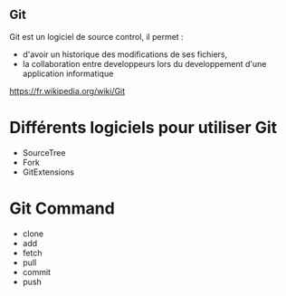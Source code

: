 ## Git 
Git est un logiciel de source control, il permet :
- d'avoir un historique des modifications de ses fichiers,
- la collaboration entre developpeurs lors du developpement d'une application informatique

https://fr.wikipedia.org/wiki/Git

# Différents logiciels pour utiliser Git
- SourceTree
- Fork
- GitExtensions

# Git Command
- clone
- add
- fetch
- pull
- commit
- push
